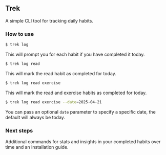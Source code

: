 ## Trek

A simple CLI tool for tracking daily habits.

### How to use

```bash
$ trek log
```
This will prompt you for each habit if you have completed it today.

```bash
$ trek log read
```
This will mark the read habit as completed for today.

```bash
$ trek log read exercise
```
This will mark the read and exercise habits as completed for today.

```bash
$ trek log read exercise --date=2025-04-21
```
You can pass an optional `date` parameter to specify a specific date, the default will always be today.

### Next steps

Additional commands for stats and insights in your completed habits over time and an installation guide.

